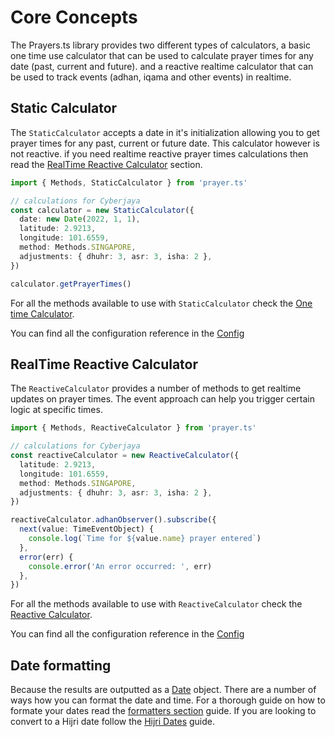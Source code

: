 # Core Concepts

The Prayers.ts library provides two different types of calculators, a basic one time use calculator that can be used to calculate prayer times for any date (past, current and future). and a reactive realtime calculator that can be used to track events (adhan, iqama and other events) in realtime.

## Static Calculator

The `StaticCalculator` accepts a date in it's initialization allowing you to get prayer times for any past, current or future date. This calculator however is not reactive. if you need realtime reactive prayer times calculations then read the [RealTime Reactive Calculator](#realtime-reactive-calculator) section.

```ts
import { Methods, StaticCalculator } from 'prayer.ts'

// calculations for Cyberjaya
const calculator = new StaticCalculator({
  date: new Date(2022, 1, 1),
  latitude: 2.9213,
  longitude: 101.6559,
  method: Methods.SINGAPORE,
  adjustments: { dhuhr: 3, asr: 3, isha: 2 },
})

calculator.getPrayerTimes()
```

For all the methods available to use with `StaticCalculator` check the [One time Calculator](./one-time-calculator.md).

You can find all the configuration reference in the [Config](../config.md)

## RealTime Reactive Calculator

The `ReactiveCalculator` provides a number of methods to get realtime updates on prayer times. The event approach can help you trigger certain logic at specific times.

```ts
import { Methods, ReactiveCalculator } from 'prayer.ts'

// calculations for Cyberjaya
const reactiveCalculator = new ReactiveCalculator({
  latitude: 2.9213,
  longitude: 101.6559,
  method: Methods.SINGAPORE,
  adjustments: { dhuhr: 3, asr: 3, isha: 2 },
})

reactiveCalculator.adhanObserver().subscribe({
  next(value: TimeEventObject) {
    console.log(`Time for ${value.name} prayer entered`)
  },
  error(err) {
    console.error('An error occurred: ', err)
  },
})
```

For all the methods available to use with `ReactiveCalculator` check the [Reactive Calculator](./reactive-calculator.md).

You can find all the configuration reference in the [Config](../config.md)

## Date formatting

Because the results are outputted as a [Date](https://developer.mozilla.org/en-US/docs/Web/JavaScript/Reference/Global_Objects/Date) object. There are a number of ways how you can format the date and time. For a thorough guide on how to formate your dates read the [formatters section](./formatters.md) guide. If you are looking to convert to a Hijri date follow the [Hijri Dates](./hijri.md) guide.

